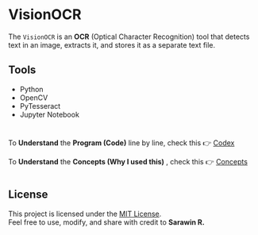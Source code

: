# VisionOCR 

The `VisionOCR` is an **OCR** (Optical Character Recognition) tool that detects text in an image, extracts it, and stores it as a separate text file.

## Tools

- Python 
- OpenCV 
- PyTesseract 
- Jupyter Notebook 
# 

To **Understand** the **Program (Code)** line by line, check this 👉  [Codex](codex.md)

To **Understand** the **Concepts (Why I used this)** , check this 👉  [Concepts](concepts.md)

#

## License

This project is licensed under the [MIT License](LICENSE).  
Feel free to use, modify, and share with credit to **Sarawin R.**

